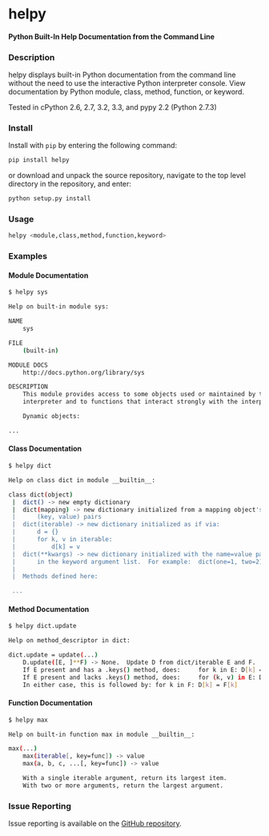 helpy
=======

#### Python Built-In Help Documentation from the Command Line

### Description

helpy displays built-in Python documentation from the command line without the need to use the interactive Python interpreter console. View documentation by Python module, class, method, function, or keyword.

Tested in cPython 2.6, 2.7, 3.2, 3.3, and pypy 2.2 (Python 2.7.3)

### Install

Install with `pip` by entering the following command:

``` bash
pip install helpy
```

or download and unpack the source repository, navigate to the top level directory in the repository, and enter:

``` bash
python setup.py install
```

### Usage

``` bash
helpy <module,class,method,function,keyword>
```

### Examples

#### Module Documentation

``` bash
$ helpy sys

Help on built-in module sys:

NAME
    sys

FILE
    (built-in)

MODULE DOCS
    http://docs.python.org/library/sys

DESCRIPTION
    This module provides access to some objects used or maintained by the
    interpreter and to functions that interact strongly with the interpreter.

    Dynamic objects:

...
```

#### Class Documentation

``` bash
$ helpy dict

Help on class dict in module __builtin__:

class dict(object)
 |  dict() -> new empty dictionary
 |  dict(mapping) -> new dictionary initialized from a mapping object's
 |      (key, value) pairs
 |  dict(iterable) -> new dictionary initialized as if via:
 |      d = {}
 |      for k, v in iterable:
 |          d[k] = v
 |  dict(**kwargs) -> new dictionary initialized with the name=value pairs
 |      in the keyword argument list.  For example:  dict(one=1, two=2)
 |
 |  Methods defined here:

 ...
```

#### Method Documentation

``` bash
$ helpy dict.update

Help on method_descriptor in dict:

dict.update = update(...)
    D.update([E, ]**F) -> None.  Update D from dict/iterable E and F.
    If E present and has a .keys() method, does:     for k in E: D[k] = E[k]
    If E present and lacks .keys() method, does:     for (k, v) in E: D[k] = v
    In either case, this is followed by: for k in F: D[k] = F[k]
```

#### Function Documentation

``` bash
$ helpy max

Help on built-in function max in module __builtin__:

max(...)
    max(iterable[, key=func]) -> value
    max(a, b, c, ...[, key=func]) -> value

    With a single iterable argument, return its largest item.
    With two or more arguments, return the largest argument.
```

### Issue Reporting

Issue reporting is available on the [GitHub repository](https://github.com/chrissimpkins/helpy/issues).
